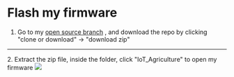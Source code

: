 <h1>Flash my firmware</h1>

1. Go to my [open source branch](https://github.com/Raydivine/IoT-of-Modern-Agriculture/tree/openSource) , and download the repo by clicking "clone or download" -> "download zip"
<hr/>
2. Extract the zip file, inside the folder, click "IoT_Agriculture" to open my firmware
<img src="https://github.com/Raydivine/IoT-of-Modern-Agriculture/blob/master/Doc/Image/Arduino/project%20file.PNG" />

